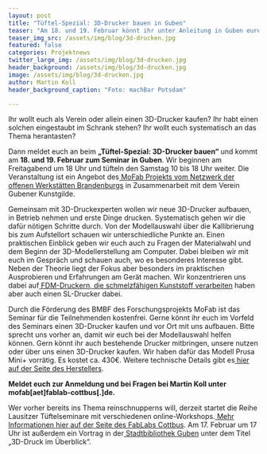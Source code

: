 ```yaml
---
layout: post
title: "Tüftel-Spezial: 3D-Drucker bauen in Guben"
teaser: "Am 18. und 19. Februar könnt ihr unter Anleitung in Guben euren eigenen 3D-Drucker bauen - jetzt anmelden"
teaser_img_src: /assets/img/blog/3d-drucken.jpg
featured: false
categories: Projektnews
twitter_large_img: /assets/img/blog/3d-drucken.jpg
header_background: /assets/img/blog/3d-drucken.jpg
image: /assets/img/blog/3d-drucken.jpg
author: Martin Koll
header_background_caption: "Foto: machBar Potsdam"

---
```

Ihr wollt euch als Verein oder allein einen 3D-Drucker kaufen? Ihr habt einen solchen eingestaubt im Schrank stehen? Ihr wollt euch systematisch an das Thema herantasten?

Dann meldet euch an beim **„Tüftel-Spezial: 3D-Drucker bauen“** und kommt am **18. und 19. Februar zum Seminar** **in Guben**. Wir beginnen am Freitagabend um 18 Uhr und tüfteln den Samstag 10 bis 18 Uhr weiter. Die Veranstaltung ist ein Angebot des[ MoFab Projekts vom Netzwerk der offenen Werkstätten Brandenburgs](https://now-bb.de/projects/mofab/) in Zusammenarbeit mit dem Verein Gubener Kunstgilde.

Gemeinsam mit 3D-Druckexperten wollen wir neue 3D-Drucker aufbauen, in Betrieb nehmen und erste Dinge drucken. Systematisch gehen wir die dafür nötigen Schritte durch. Von der Modellauswahl über die Kallibrierung bis zum Aufstellort schauen wir unterschiedliche Punkte an. Einen praktischen Einblick geben wir euch auch zu Fragen der Materialwahl und dem Beginn der 3D-Modellerstellung am Computer. Dabei bleiben wir mit euch im Gespräch und schauen auch, wo es besonderes Interesse gibt. Neben der Theorie liegt der Fokus aber besonders im praktischen Ausprobieren und Erfahrungen am Gerät machen. Wir konzentrieren uns dabei auf[ FDM-Druckern, die schmelzfähigen Kunststoff verarbeiten](https://de.wikipedia.org/wiki/Fused_Deposition_Modeling) haben aber auch einen SL-Drucker dabei.

Durch die Förderung des BMBF des Forschungsprojekts MoFab ist das Seminar für die Teilnehmenden kostenfrei. Gerne könnt ihr euch im Vorfeld des Seminars einen 3D-Drucker kaufen und vor Ort mit uns aufbauen. Bitte sprecht uns vorher an, damit wir euch bei der Modellauswahl helfen können. Gern könnt ihr auch bestehende Drucker mitbringen, unsere nutzen oder über uns einen 3D-Drucker kaufen. Wir haben dafür das Modell Prusa Mini+ vorrätig. Es kostet ca. 430€. Weitere technische Details gibt es[ hier auf der Seite des Herstellers](https://www.prusa3d.com/product/original-prusa-mini-3/).

**Meldet euch zur Anmeldung und bei Fragen bei Martin Koll unter mofab[aet]fablab-cottbus[.]de.**

Wer vorher bereits ins Thema reinschnupperns will, derzeit startet die Reihe Lausitzer Tüftelseminare mit verschiedenen online-Workshops.[ Mehr Informationen hier auf der Seite des FabLabs Cottbus](https://fablab-cottbus.de/blog/lausitzer-tueftelseminare"). Am 17. Februar um 17 Uhr ist außerdem ein Vortrag in der[ Stadtbibliothek Guben](https://www.guben.de/images/downloads/aktuell/pressemeldungen/2022/220128_Buecherfruehling.pdf) unter dem Titel „3D-Druck im Überblick“.
